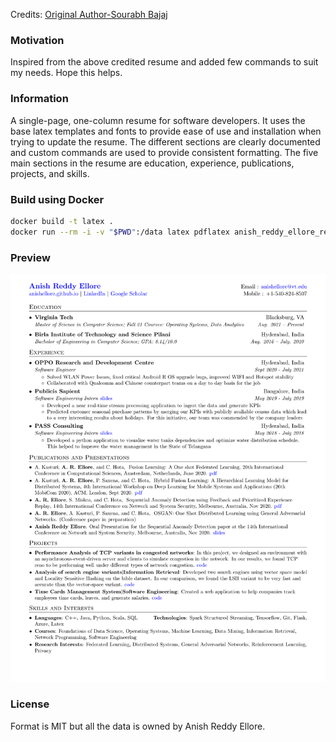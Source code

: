 Credits: [Original Author-Sourabh Bajaj](https://github.com/sb2nov/resume)

### Motivation
Inspired from the above credited resume and added few commands to suit my needs. Hope this helps.

### Information
A single-page, one-column resume for software developers. It uses the base latex templates and fonts to provide ease of use and installation when trying to update the resume. The different sections are clearly documented and custom commands are used to provide consistent formatting. The five main sections in the resume are education, experience, publications, projects, and skills.

### Build using Docker

```sh
docker build -t latex .
docker run --rm -i -v "$PWD":/data latex pdflatex anish_reddy_ellore_resume.tex
```

### Preview

![Resume Screenshot](/resume_preview.png)

### License

Format is MIT but all the data is owned by Anish Reddy Ellore.
